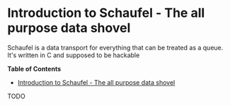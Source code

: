 # Introduction to Schaufel - The all purpose data shovel

Schaufel is a data transport for everything that can be treated as a queue.
It's written in C and supposed to be hackable

<!-- markdown-toc start - Don't edit this section. Run M-x markdown-toc-refresh-toc -->
**Table of Contents**

- [Introduction to Schaufel - The all purpose data shovel](#introduction-to-schaufel---the-all-purpose-data-shovel)


TODO
